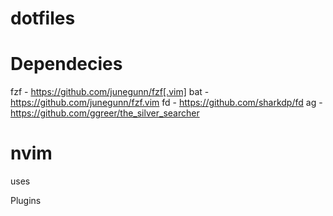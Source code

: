 # dotfiles

Dependecies
===========
fzf - https://github.com/junegunn/fzf[.vim]
bat - https://github.com/junegunn/fzf.vim
fd - https://github.com/sharkdp/fd
ag - https://github.com/ggreer/the_silver_searcher

nvim
====

uses

Plugins
